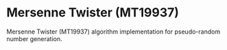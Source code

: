 # Mersenne Twister (MT19937)
Mersenne Twister (MT19937) algorithm implementation for pseudo-random number generation.
